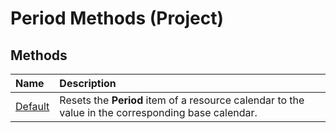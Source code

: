 
# Period Methods (Project)

## Methods



|**Name**|**Description**|
|:-----|:-----|
| [Default](5c1d5bd3-5756-47ba-2ccf-c417cee0f03e.md)|Resets the  **Period** item of a resource calendar to the value in the corresponding base calendar.|

